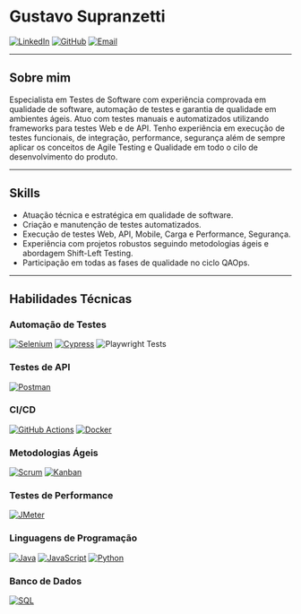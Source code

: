 # Gustavo Supranzetti

[![LinkedIn](https://img.shields.io/badge/LinkedIn-0077B5?style=for-the-badge&logo=linkedin&logoColor=white)](https://www.linkedin.com/in/gsupranzetti/)
[![GitHub](https://img.shields.io/badge/GitHub-181717?style=for-the-badge&logo=github&logoColor=white)](https://github.com/gttiGS)
[![Email](https://img.shields.io/badge/Email-D14836?style=for-the-badge&logo=gmail&logoColor=white)](mailto:gustavosupranzetti@gmail.com)

---

## Sobre mim

Especialista em Testes de Software com experiência comprovada em qualidade de software, automação de testes e garantia de qualidade em ambientes ágeis. Atuo com testes manuais e automatizados utilizando frameworks para testes Web e de API. Tenho experiência em execução de testes funcionais, de integração, performance, segurança além de sempre aplicar os conceitos de Agile Testing e Qualidade em todo o cilo de desenvolvimento do produto.

---

## Skills

- Atuação técnica e estratégica em qualidade de software.
- Criação e manutenção de testes automatizados.
- Execução de testes Web, API, Mobile, Carga e Performance, Segurança.
- Experiência com projetos robustos seguindo metodologias ágeis e abordagem Shift-Left Testing.
- Participação em todas as fases de qualidade no ciclo QAOps.

---

## Habilidades Técnicas

### Automação de Testes
[![Selenium](https://img.shields.io/badge/Selenium-43B02A?style=for-the-badge&logo=selenium&logoColor=white)](https://www.selenium.dev/)
[![Cypress](https://img.shields.io/badge/Cypress-17202C?style=for-the-badge&logo=cypress&logoColor=white)](https://www.cypress.io/)
![Playwright Tests](https://github.com/SEU_USUARIO/SEU_REPOSITORIO/actions/workflows/playwright.yml/badge.svg)

### Testes de API
[![Postman](https://img.shields.io/badge/Postman-FF6C37?style=for-the-badge&logo=postman&logoColor=white)](https://www.postman.com/)

### CI/CD
[![GitHub Actions](https://img.shields.io/badge/GitHub_Actions-2088FF?style=for-the-badge&logo=githubactions&logoColor=white)](https://github.com/features/actions)
[![Docker](https://img.shields.io/badge/Docker-2496ED?style=for-the-badge&logo=docker&logoColor=white)](https://www.docker.com/)

### Metodologias Ágeis
[![Scrum](https://img.shields.io/badge/Scrum-6DB33F?style=for-the-badge&logo=scrum&logoColor=white)](https://www.scrum.org/)
[![Kanban](https://img.shields.io/badge/Kanban-0052CC?style=for-the-badge&logo=trello&logoColor=white)](https://kanbanize.com/)

### Testes de Performance
[![JMeter](https://img.shields.io/badge/JMeter-D22128?style=for-the-badge&logo=apachejmeter&logoColor=white)](https://jmeter.apache.org/)

### Linguagens de Programação
[![Java](https://img.shields.io/badge/Java-ED8B00?style=for-the-badge&logo=java&logoColor=white)](https://www.java.com/)
[![JavaScript](https://img.shields.io/badge/JavaScript-F7DF1E?style=for-the-badge&logo=javascript&logoColor=black)](https://developer.mozilla.org/en-US/docs/Web/JavaScript)
[![Python](https://img.shields.io/badge/Python-3776AB?style=for-the-badge&logo=python&logoColor=white)](https://www.python.org/)

### Banco de Dados
[![SQL](https://img.shields.io/badge/SQL-4479A1?style=for-the-badge&logo=mysql&logoColor=white)](https://www.mysql.com/)
